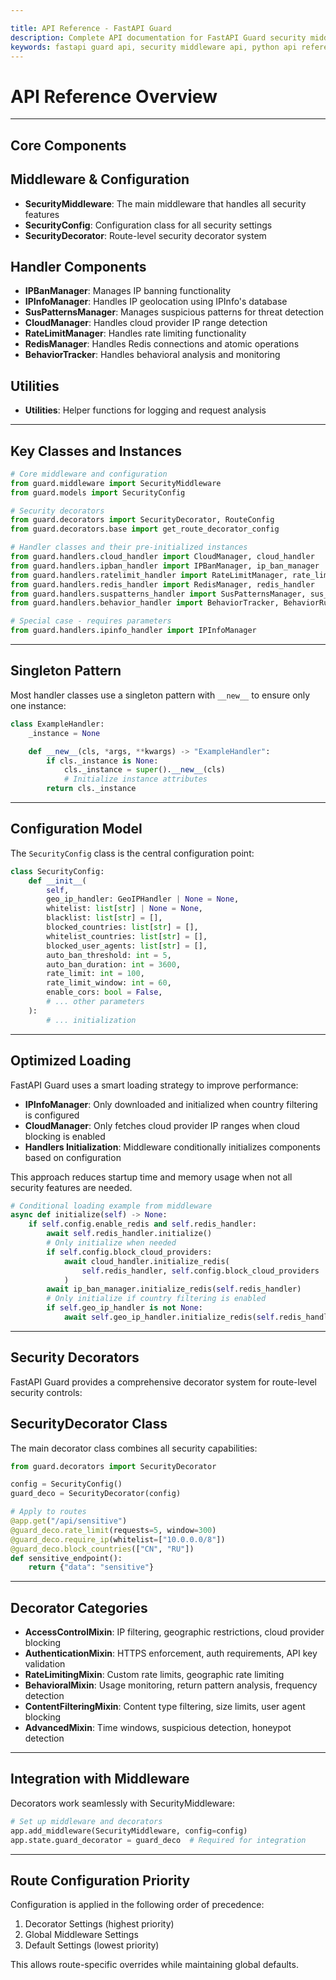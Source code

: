 ```yaml
---

title: API Reference - FastAPI Guard
description: Complete API documentation for FastAPI Guard security middleware and its components
keywords: fastapi guard api, security middleware api, python api reference
---
```


API Reference Overview
======================

___

Core Components
---------------

Middleware & Configuration
----------------------------

- **SecurityMiddleware**: The main middleware that handles all security features
- **SecurityConfig**: Configuration class for all security settings
- **SecurityDecorator**: Route-level security decorator system

Handler Components
------------------

- **IPBanManager**: Manages IP banning functionality
- **IPInfoManager**: Handles IP geolocation using IPInfo's database
- **SusPatternsManager**: Manages suspicious patterns for threat detection
- **CloudManager**: Handles cloud provider IP range detection
- **RateLimitManager**: Handles rate limiting functionality
- **RedisManager**: Handles Redis connections and atomic operations
- **BehaviorTracker**: Handles behavioral analysis and monitoring

Utilities
---------

- **Utilities**: Helper functions for logging and request analysis

___

Key Classes and Instances
-------------------------

```python
# Core middleware and configuration
from guard.middleware import SecurityMiddleware
from guard.models import SecurityConfig

# Security decorators
from guard.decorators import SecurityDecorator, RouteConfig
from guard.decorators.base import get_route_decorator_config

# Handler classes and their pre-initialized instances
from guard.handlers.cloud_handler import CloudManager, cloud_handler
from guard.handlers.ipban_handler import IPBanManager, ip_ban_manager
from guard.handlers.ratelimit_handler import RateLimitManager, rate_limit_handler
from guard.handlers.redis_handler import RedisManager, redis_handler
from guard.handlers.suspatterns_handler import SusPatternsManager, sus_patterns_handler
from guard.handlers.behavior_handler import BehaviorTracker, BehaviorRule

# Special case - requires parameters
from guard.handlers.ipinfo_handler import IPInfoManager
```

___

Singleton Pattern
-----------------

Most handler classes use a singleton pattern with `__new__` to ensure only one instance:

```python
class ExampleHandler:
    _instance = None

    def __new__(cls, *args, **kwargs) -> "ExampleHandler":
        if cls._instance is None:
            cls._instance = super().__new__(cls)
            # Initialize instance attributes
        return cls._instance
```

___

Configuration Model
-------------------

The `SecurityConfig` class is the central configuration point:

```python
class SecurityConfig:
    def __init__(
        self,
        geo_ip_handler: GeoIPHandler | None = None,
        whitelist: list[str] | None = None,
        blacklist: list[str] = [],
        blocked_countries: list[str] = [],
        whitelist_countries: list[str] = [],
        blocked_user_agents: list[str] = [],
        auto_ban_threshold: int = 5,
        auto_ban_duration: int = 3600,
        rate_limit: int = 100,
        rate_limit_window: int = 60,
        enable_cors: bool = False,
        # ... other parameters
    ):
        # ... initialization
```

___

Optimized Loading
-----------------

FastAPI Guard uses a smart loading strategy to improve performance:

- **IPInfoManager**: Only downloaded and initialized when country filtering is configured
- **CloudManager**: Only fetches cloud provider IP ranges when cloud blocking is enabled
- **Handlers Initialization**: Middleware conditionally initializes components based on configuration

This approach reduces startup time and memory usage when not all security features are needed.

```python
# Conditional loading example from middleware
async def initialize(self) -> None:
    if self.config.enable_redis and self.redis_handler:
        await self.redis_handler.initialize()
        # Only initialize when needed
        if self.config.block_cloud_providers:
            await cloud_handler.initialize_redis(
                self.redis_handler, self.config.block_cloud_providers
            )
        await ip_ban_manager.initialize_redis(self.redis_handler)
        # Only initialize if country filtering is enabled
        if self.geo_ip_handler is not None:
            await self.geo_ip_handler.initialize_redis(self.redis_handler)
```

___

Security Decorators
-------------------

FastAPI Guard provides a comprehensive decorator system for route-level security controls:

SecurityDecorator Class
----------------------------

The main decorator class combines all security capabilities:

```python
from guard.decorators import SecurityDecorator

config = SecurityConfig()
guard_deco = SecurityDecorator(config)

# Apply to routes
@app.get("/api/sensitive")
@guard_deco.rate_limit(requests=5, window=300)
@guard_deco.require_ip(whitelist=["10.0.0.0/8"])
@guard_deco.block_countries(["CN", "RU"])
def sensitive_endpoint():
    return {"data": "sensitive"}
```

___

Decorator Categories
-------------------

- **AccessControlMixin**: IP filtering, geographic restrictions, cloud provider blocking
- **AuthenticationMixin**: HTTPS enforcement, auth requirements, API key validation
- **RateLimitingMixin**: Custom rate limits, geographic rate limiting
- **BehavioralMixin**: Usage monitoring, return pattern analysis, frequency detection
- **ContentFilteringMixin**: Content type filtering, size limits, user agent blocking
- **AdvancedMixin**: Time windows, suspicious detection, honeypot detection

___

Integration with Middleware
----------------------------

Decorators work seamlessly with SecurityMiddleware:

```python
# Set up middleware and decorators
app.add_middleware(SecurityMiddleware, config=config)
app.state.guard_decorator = guard_deco  # Required for integration
```

___

Route Configuration Priority
----------------------------

Configuration is applied in the following order of precedence:

1. Decorator Settings (highest priority)
2. Global Middleware Settings
3. Default Settings (lowest priority)

This allows route-specific overrides while maintaining global defaults.
